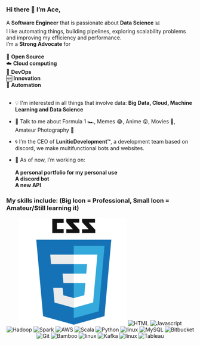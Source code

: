 
### Hi there 👋 I’m Ace,

A **Software Engineer** that is passionate about **Data Science** :bar_chart:<br> I like automating things, building pipelines, exploring scalability problems and improving my efficiency and performance.<br> I’m a **Strong Advocate** for
      <br><br>📜 **Open Source**
      <br>:cloud: **Cloud computing**
      <br>🚀 **DevOps**
      <br>:new: **Innovation**
      <br>:robot: **Automation**<br><br>


- :bulb: I'm interested in all things that involve data: **Big Data, Cloud, Machine Learning and Data Science**

- 💬 Talk to me about Formula 1 :racing_car:, Memes 😂, Anime 😝, Movies 🎥, Amateur Photography 📸

- 🌀 I’m the CEO of **LuniticDevelopment™**, a development team based on discord, we make multifunctional bots and websites.

- 🔭 As of now, I’m working on:
 	 <br><br>**A personal portfolio for my personal use**
         <br>**A discord bot**
         <br>**A new API**

### My skills include: **(Big Icon = Professional, Small Icon = Amateur/Still learning it)**

<p align="center">
        <img title="CSS" alt="CSS" src="https://raw.githubusercontent.com/github/explore/6c6508f34230f0ac0d49e847a326429eefbfc030/topics/css/css.png" />
        <img title="HTML" alt="HTML" src="https://upload.wikimedia.org/wikipedia/commons/thumb/8/80/HTML5_logo_resized.svg/1200px-HTML5_logo_resized.svg.png" />
	<img title="Javascript" alt="Javascript" src="https://camo.githubusercontent.com/105c631dfb7d8869d63412753f0e3dcb7c0ccd79de15da2409feffc077c7dff0/68747470733a2f2f7261772e6769746875622e636f6d2f766f6f646f6f74696b69676f642f6c6f676f2e6a732f6d61737465722f756e6976657273616c6a732f556e6976657273616c4a532e706e67" />
        <img title="Hadoop" alt="Hadoop" src="https://raw.githubusercontent.com/Thomas-George-T/Thomas-George-T/master/assets/hadoop.svg" width="70" height="40" />
	<img title="Spark" alt="Spark" src="https://raw.githubusercontent.com/Thomas-George-T/Thomas-George-T/master/assets/apache_spark.svg" width="80" height="50" />
	<img title="AWS" alt="AWS" src="https://raw.githubusercontent.com/Thomas-George-T/Thomas-George-T/master/assets/aws.svg" width="60" height="40" />
	<img title="Scala" alt="Scala" src="https://raw.githubusercontent.com/Thomas-George-T/Thomas-George-T/master/assets/scala.svg" width="40" height="40" />
	<img title="Python" alt="Python" src="https://raw.githubusercontent.com/Thomas-George-T/Thomas-George-T/master/assets/python.svg" width="40" height="40" />
	<img title="R" alt="linux" src="https://raw.githubusercontent.com/Thomas-George-T/Thomas-George-T/master/assets/r-lang.svg" width="55" />
	<img title="MySQL" alt="MySQL" src="https://raw.githubusercontent.com/Thomas-George-T/Thomas-George-T/master/assets/mysql.svg" width="40" height="40" />
	<img title="Bitbucket" alt="Bitbucket" src="https://raw.githubusercontent.com/Thomas-George-T/Thomas-George-T/master/assets/bitbucket.svg" height="40" />
	<img title="Git" alt="Git" src="https://raw.githubusercontent.com/Thomas-George-T/Thomas-George-T/master/assets/git.svg" width="70" height="40" />
	<img title="Bamboo" alt="Bamboo" src="https://raw.githubusercontent.com/Thomas-George-T/Thomas-George-T/master/assets/bamboo.svg" width="40" height="40" />	
	<img title="jira" alt="linux" src="https://raw.githubusercontent.com/Thomas-George-T/Thomas-George-T/master/assets/jira.svg" width="40" />
	<img title="Kafka" alt="Kafka" src="https://raw.githubusercontent.com/Thomas-George-T/Thomas-George-T/master/assets/kafka.svg" width="105" height="40" />
	<img title="linux" alt="linux" src="https://raw.githubusercontent.com/Thomas-George-T/Thomas-George-T/master/assets/linux-tux.svg" width="40" />	
	<img title="Tableau" alt="Tableau" src="https://raw.githubusercontent.com/Thomas-George-T/Thomas-George-T/master/assets/tableau.svg" width="200" />
</p>

 <br>
<br>

